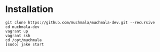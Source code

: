 # Installation

    git clone https://github.com/muchmala/muchmala-dev.git --recursive
    cd muchmala-dev
    vagrant up
    vagrant ssh
    cd /opt/muchmala
    [sudo] jake start
